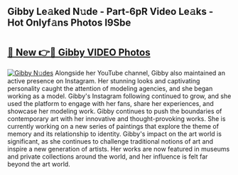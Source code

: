## Gibby Le𝚊ked N𝚞de - Part-6pR Video Le𝚊ks - Hot Onlyf𝚊ns Photos I9Sbe

# <h2><a href="http://ab84897.deff.icu/?id=Gibby">🔗 New 👉🔴 Gibby VIDEO Photos</a></h2>

[![Gibby N𝚞des](https://i.imgur.com/rIISA9y.gif)](http://ab84897.deff.icu/?id=Gibby)
Alongside her YouTube channel, Gibby also maintained an active presence on Instagram. Her stunning looks and captivating personality caught the attention of modeling agencies, and she began working as a model. Gibby's Instagram following continued to grow, and she used the platform to engage with her fans, share her experiences, and showcase her modeling work. Gibby continues to push the boundaries of contemporary art with her innovative and thought-provoking works. She is currently working on a new series of paintings that explore the theme of memory and its relationship to identity. Gibby's impact on the art world is significant, as she continues to challenge traditional notions of art and inspire a new generation of artists. Her works are now featured in museums and private collections around the world, and her influence is felt far beyond the art world.
